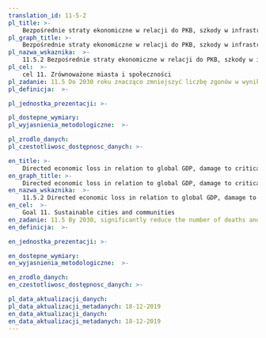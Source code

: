 ```yaml
---
translation_id: 11-5-2
pl_title: >-
    Bezpośrednie straty ekonomiczne w relacji do PKB, szkody w infrastrukturze krytycznej oraz liczba zakłóceń w podstawowych usługach, przypisywanych katastrofom
pl_graph_title: >-
    Bezpośrednie straty ekonomiczne w relacji do PKB, szkody w infrastrukturze krytycznej oraz liczba zakłóceń w podstawowych usługach, przypisywanych katastrofom
pl_nazwa_wskaznika:  >-
    11.5.2 Bezpośrednie straty ekonomiczne w relacji do PKB, szkody w infrastrukturze krytycznej oraz liczba zakłóceń w podstawowych usługach, przypisywanych katastrofom
pl_cel:  >-
    cel 11. Zrównoważone miasta i społeczności
pl_zadanie: 11.5 Do 2030 roku znacząco zmniejszyć liczbę zgonów w wyniku katastrof naturalnych, w tym powodzi oraz zmniejszyć liczbę osób nimi dotkniętych  znacząco obniżyć bezpośrednie straty ekonomiczne w stosunku do globalnego PKB, poniesione w wyniku katastrof, skupiając się na ochronie osób ubogich i grup szczególnie wrażliwych
pl_definicja:  >-

pl_jednostka_prezentacji: >-

pl_dostepne_wymiary:
pl_wyjasnienia_metodologiczne:  >-

pl_zrodlo_danych:
pl_czestotliwosc_dostępnosc_danych: >-

en_title: >-
    Directed economic loss in relation to global GDP, damage to critical infrastructure and number of disruptions to basic services, attributed ot disasters
en_graph_title: >-
    Directed economic loss in relation to global GDP, damage to critical infrastructure and number of disruptions to basic services, attributed ot disasters
en_nazwa_wskaznika:  >-
    11.5.2 Directed economic loss in relation to global GDP, damage to critical infrastructure and number of disruptions to basic services, attributed ot disasters
en_cel:  >-
    Goal 11. Sustainable cities and communities
en_zadanie: 11.5 By 2030, significantly reduce the number of deaths and the number of people affected and substantially decrease the direct economic losses relative to global gross domestic product caused by disasters, including water-related disasters, with a focus on protecting the poor and people in vulnerable situations
en_definicja:  >-

en_jednostka_prezentacji: >-

en_dostepne_wymiary:
en_wyjasnienia_metodologiczne:  >-

en_zrodlo_danych:
en_czestotliwosc_dostępnosc_danych: >-

pl_data_aktualizacji_danych:  
pl_data_aktualizacji_metadanych: 18-12-2019
en_data_aktualizacji_danych:  
en_data_aktualizacji_metadanych: 18-12-2019  
---
```


